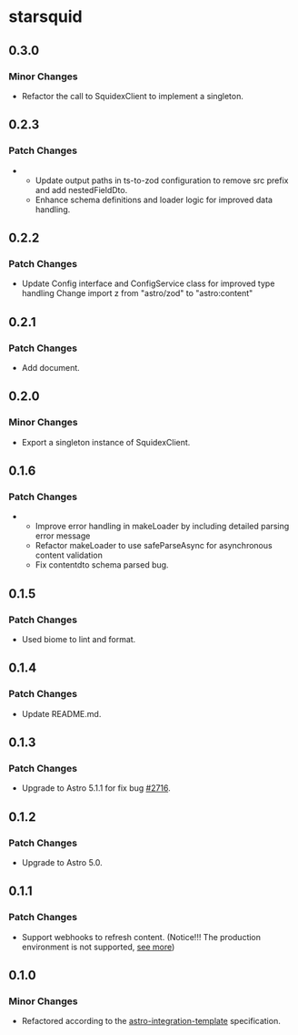 # starsquid

## 0.3.0

### Minor Changes

- Refactor the call to SquidexClient to implement a singleton.

## 0.2.3

### Patch Changes

- - Update output paths in ts-to-zod configuration to remove src prefix and add nestedFieldDto.
  - Enhance schema definitions and loader logic for improved data handling.

## 0.2.2

### Patch Changes

- Update Config interface and ConfigService class for improved type handling
  Change import z from "astro/zod" to "astro:content"

## 0.2.1

### Patch Changes

- Add document.

## 0.2.0

### Minor Changes

- Export a singleton instance of SquidexClient.

## 0.1.6

### Patch Changes

- - Improve error handling in makeLoader by including detailed parsing error message
  - Refactor makeLoader to use safeParseAsync for asynchronous content validation
  - Fix contentdto schema parsed bug.

## 0.1.5

### Patch Changes

- Used biome to lint and format.

## 0.1.4

### Patch Changes

- Update README.md.

## 0.1.3

### Patch Changes

- Upgrade to Astro 5.1.1 for fix bug [#2716](https://github.com/withastro/starlight/issues/2716).

## 0.1.2

### Patch Changes

- Upgrade to Astro 5.0.

## 0.1.1

### Patch Changes

- Support webhooks to refresh content. (Notice!!! The production environment is not supported, [see more](https://answers.netlify.com/t/netlify-dont-work-for-my-astro-middleware-endpoint/129673/11))

## 0.1.0

### Minor Changes

- Refactored according to the [astro-integration-template](https://github.com/florian-lefebvre/astro-integration-template) specification.
